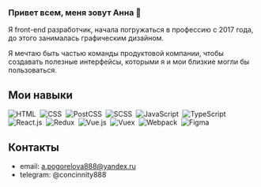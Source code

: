### Привет всем, меня зовут Анна 👋

Я front-end разработчик, начала погружаться в профессию с 2017 года, до этого занималась графическим дизайном.

Я мечтаю быть частью команды продуктовой компании, чтобы создавать полезные интерфейсы, которыми я и мои близкие могли бы пользоваться.

<!--
**Concinnity888/Concinnity888** is a ✨ _special_ ✨ repository because its `README.md` (this file) appears on your GitHub profile.

Here are some ideas to get you started:

- 🔭 I’m currently working on ...
- 🌱 I’m currently learning ...
- 👯 I’m looking to collaborate on ...
- 🤔 I’m looking for help with ...
- 💬 Ask me about ...
- 📫 How to reach me: ...
- 😄 Pronouns: ...
- ⚡ Fun fact: ...
-->

## Мои навыки

![HTML](https://img.shields.io/badge/-HTML-05122A?style=flat&logo=HTML5)&nbsp;
![CSS](https://img.shields.io/badge/-CSS-05122A?style=flat&logo=CSS3&logoColor=1572B6)&nbsp;
![PostCSS](https://img.shields.io/badge/-PostCSS-05122A?style=flat&logo=PostCSS&logoColor=1572B6)&nbsp;
![SCSS](https://img.shields.io/badge/-SCSS-05122A?style=flat&logo=sass&logoColor=1572B6)&nbsp;
![JavaScript](https://img.shields.io/badge/-JavaScript-05122A?style=flat&logo=javascript)&nbsp;
![TypeScript](https://img.shields.io/badge/-TypeScript-05122A?style=flat&logo=TypeScript)&nbsp;
![React.js](https://img.shields.io/badge/-React.js-05122A?style=flat&logo=react)&nbsp;
![Redux](https://img.shields.io/badge/-Redux-05122A?style=flat&logo=Redux)&nbsp;
![Vue.js](https://img.shields.io/badge/-Vue.js-05122A?style=flat&logo=Vue.js)&nbsp;
![Vuex](https://img.shields.io/badge/-Vuex-05122A?style=flat&logo=Vuex)&nbsp;
![Webpack](https://img.shields.io/badge/-Webpack-05122A?style=flat&logo=Webpack)&nbsp;
![Figma](https://img.shields.io/badge/-Figma-05122A?style=flat&logo=Figma)&nbsp;

## Контакты

- email: a.pogorelova888@yandex.ru
- telegram: @concinnity888
